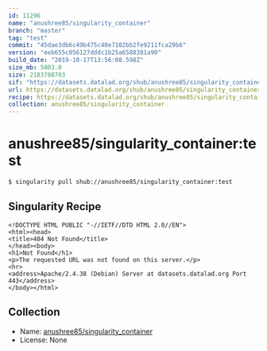 ```yaml
---
id: 11296
name: "anushree85/singularity_container"
branch: "master"
tag: "test"
commit: "45dae3db6c49b475c40e7102bb2fe9211fca29b6"
version: "eeb655c056127dddc1b25a6588381a90"
build_date: "2019-10-17T13:56:08.598Z"
size_mb: 5003.0
size: 2183708703
sif: "https://datasets.datalad.org/shub/anushree85/singularity_container/test/2019-10-17-45dae3db-eeb655c0/eeb655c056127dddc1b25a6588381a90.sif"
url: https://datasets.datalad.org/shub/anushree85/singularity_container/test/2019-10-17-45dae3db-eeb655c0/
recipe: https://datasets.datalad.org/shub/anushree85/singularity_container/test/2019-10-17-45dae3db-eeb655c0/Singularity
collection: anushree85/singularity_container
---
```


# anushree85/singularity_container:test

```bash
$ singularity pull shub://anushree85/singularity_container:test
```

## Singularity Recipe

```singularity
<!DOCTYPE HTML PUBLIC "-//IETF//DTD HTML 2.0//EN">
<html><head>
<title>404 Not Found</title>
</head><body>
<h1>Not Found</h1>
<p>The requested URL was not found on this server.</p>
<hr>
<address>Apache/2.4.38 (Debian) Server at datasets.datalad.org Port 443</address>
</body></html>
```

## Collection

 - Name: [anushree85/singularity_container](https://github.com/anushree85/singularity_container)
 - License: None

